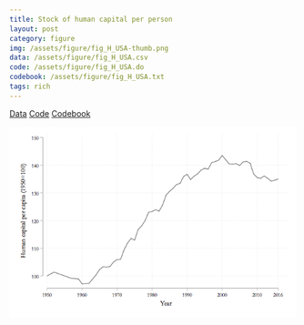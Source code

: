 ```yaml
---
title: Stock of human capital per person
layout: post
category: figure
img: /assets/figure/fig_H_USA-thumb.png
data: /assets/figure/fig_H_USA.csv
code: /assets/figure/fig_H_USA.do
codebook: /assets/figure/fig_H_USA.txt
tags: rich
---
```


[Data](/assets/figure/fig_H_USA.csv) [Code](/assets/figure/fig_H_USA.do) [Codebook](/assets/figure/fig_H_USA.txt)

![Stock of human capital per person](/assets/figure/fig_H_USA.png)
